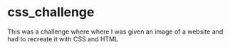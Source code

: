# css_challenge

This was a challenge where where I was given an image of a website and had to recreate it with CSS and HTML
